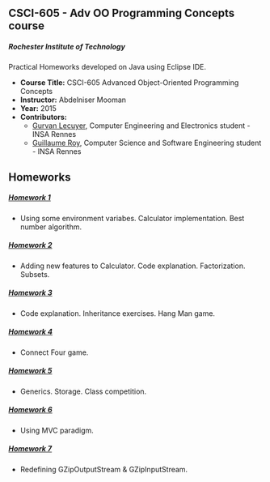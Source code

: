 CSCI-605 - Adv OO Programming Concepts course
--------

##### Rochester Institute of Technology
Practical Homeworks developed on Java using Eclipse IDE.

* **Course Title:** CSCI-605 Advanced Object-Oriented Programming Concepts
* **Instructor:** Abdelniser Mooman 
* **Year:** 2015
* **Contributors:**
  * <a href="https://github.com/Glecuyer">Gurvan Lecuyer</a>, Computer Engineering and Electronics student - INSA Rennes
  * <a href="https://github.com/guroy">Guillaume Roy</a>, Computer Science and Software Engineering student - INSA Rennes

Homeworks
----
##### <a href="https://github.com/guroy/CSCI-605/tree/master/CSCI_605_Homework_01/src/exercise">Homework 1</a>
* Using some environment variabes. Calculator implementation. Best number algorithm.

##### <a href="https://github.com/guroy/CSCI-605/tree/master/CSCI_605_Homework_02/src/exercise">Homework 2</a>
* Adding new features to Calculator. Code explanation. Factorization. Subsets.

##### <a href="https://github.com/guroy/CSCI-605/tree/master/CSCI_605_Homework_03/src/exercise">Homework 3</a>
* Code explanation. Inheritance exercises. Hang Man game.

##### <a href="https://github.com/guroy/CSCI-605/tree/master/CSCI_605_Homework_04/src/exercise">Homework 4</a>
* Connect Four game.

##### <a href="https://github.com/guroy/CSCI-605/tree/master/CSCI_605_Homework_05/src/exercise">Homework 5</a>
* Generics. Storage. Class competition.

##### <a href="https://github.com/guroy/CSCI-605/tree/master/CSCI_605_Homework_06/src/exercise">Homework 6</a>
* Using MVC paradigm.

##### <a href="https://github.com/guroy/CSCI-605/tree/master/CSCI_605_Homework_07/src/exercise">Homework 7</a>
* Redefining GZipOutputStream & GZipInputStream.
